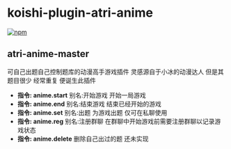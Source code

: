 # koishi-plugin-atri-anime

[![npm](https://img.shields.io/npm/v/koishi-plugin-atri-anime?style=flat-square)](https://www.npmjs.com/package/koishi-plugin-atri-anime)

## atri-anime-master

可自己出题自己控制题库的动漫高手游戏插件 灵感源自于小冰的动漫达人 但是其题目很少 经常重复 便诞生此插件

- **指令: anime.start**
    别名:开始游戏
    开始一局游戏
- **指令: anime.end**
    别名:结束游戏
    结束已经开始的游戏
- **指令: anime.set**
    别名:出题
    为游戏出题 仅可在私聊使用
- **指令: anime.reg**
    别名:注册群聊
    在群聊中开始游戏前需要注册群聊以记录游戏状态
- **指令: anime.delete**
    删除自己出过的题 还未实现
